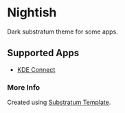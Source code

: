 # Nightish

Dark substratum theme for some apps.

## Supported Apps

* [KDE Connect](https://play.google.com/store/apps/details?id=org.kde.kdeconnect_tp)

### More Info

Created using [Substratum Template](https://github.com/substratum/template).
